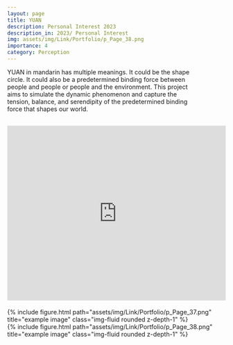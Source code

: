 ```yaml
---
layout: page
title: YUAN
description: Personal Interest 2023
description_in: 2023/ Personal Interest
img: assets/img/Link/Portfolio/p_Page_38.png
importance: 4
category: Perception
---
```


YUAN in mandarin has multiple meanings. It could be the shape <br>
circle. It could also be a predetermined binding force between <br>
people and people or people and the environment. This project <br>
aims to simulate the dynamic phenomenon and capture the <br>
tension, balance, and serendipity of the predetermined binding <br>
force that shapes our world.

<br/>

<div style="position: relative; padding-bottom: 80%; height: 0; margin: 0 auto;" >
    <iframe style="position: absolute; top: 50%; left: 50%; transform: translate(-50%, -50%); width: 100%; height: 100%; border: none; margin: 0; padding: 0;" src="https://openprocessing.org/sketch/1795425/embed/" title="YUAN" frameborder="0"></iframe>
</div>
<br/>

<div class="row">
    <div class="col-sm mt-3 mt-md-0">
        {% include figure.html path="assets/img/Link/Portfolio/p_Page_37.png" title="example image" class="img-fluid rounded z-depth-1" %}
    </div>
</div>
<div class="row">
    <div class="col-sm mt-3 mt-md-0">
        {% include figure.html path="assets/img/Link/Portfolio/p_Page_38.png" title="example image" class="img-fluid rounded z-depth-1" %}
    </div>
</div>


